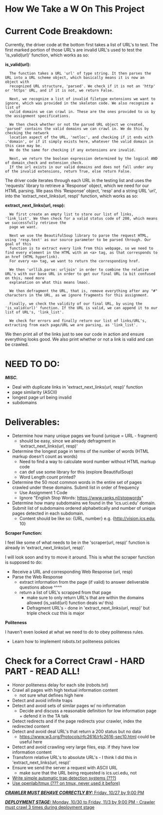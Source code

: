 How We Take a W On This Project
==============
    
# Current Code Breakdown:

  Currently, the driver code at the bottom first takes a list of URL's to test. The first marked portion of those URL's
  are invalid URL's used to test the 'is_valid(url)' function, which works as so:

  **is_valid(url):**
  
      The function takes a URL 'url' of type string. It then parses the URL into a URL scheme object, which basically means it is now an object with
      recognized URL structure, 'parsed'. We check if it is not an 'http' or 'https' URL, and if it is not, we return False.

      Next, we recognize a list of invalid filetype extensions we want to ignore, which was provided in the skeleton code. We also recognize a list of
      valid domains we can crawl in. These are the ones provided to us by the assignment specifications. 

      We then check whether or not the parsed URL object we created, 'parsed' contains the valid domains we can crawl in. We do this by checking the network
      location aspect of the URL, 'netloc', and checking if it ends with .'domain', or if it simply exists here, whatever the valid domain in this case may be.
      We do the same for checking if any extensions are invalid.

      Next, we return the boolean expression determined by the logical AND of domain_check and extension_check. 
      If the url exists in our valid domains and does not fall under any of the invalid extensions, return True, else return False.
   
  The driver code iterates through each URL in the testing list and uses the 'requests' library to retrieve a 'Response' object, which we need for our HTML parsing.
  We pass this 'Response' object, 'resp' and a string URL 'url', into the 'extract_next_links(url, resp)' function, which works as so:

  **extract_next_links(url, resp):**
  
      We first create an empty list to store our list of links, 'link_list'. We then check for a valid status code of 200, which means we successfully retrieve the
      page we want. 
      
      Next we use the BeautifulSoup library to parse the request HTML, using 'resp.text' as our source parameter to be parsed through. Our goal of this
      function is to extract every link from this webpage, so we need to find every element in the HTML with an <a> tag, as that corresponds to an href (HTML hyperlink).
      For every <a> tag, we want to return the corresponding href. 
      
      We then 'urllib.parse: urljoin' in order to combine the relative URL's with our base URL in order to get our final URL (a bit confused on this, need more 
      explanation on what this means lmao). 

      We then defragment the URL, that is, remove everything after any "#" characters in the URL, as we ignore fragments for this assignment.

      Finally, we check the validity of our final URL, by using the 'is_valid(url)' function. If the URL is valid, we can append it to our list of URL's, 'link_list'.

      We check for errors and finally return our list of links/URL's, extracting from each page/URL we are parsing, as 'link_list'.

  We then print all of the links just to see our code in action and ensure everything looks good.
  We also print whether or not a link is valid and can be crawled.

  # NEED TO DO:

  ***MISC.***
  - Deal with duplicate links in 'extract_next_links(url, resp)' function
  - page similarity (ASCII)
  - longest page url being invalid
  - subdomains

 # Deliverables:
 
  - Determine how many unique pages we found (unique = URL - fragment)
      - should be easy, since we already defragment in 'extract_next_links(url, resp)'
  - Determine the longest page in terms of the number of words (HTML markup doesn't count as words)
      - Need to find a way to calculate word number without HTML markup code
      - can def use some library for this (explore BeautifulSoup)
      - Word Length count printed?
  - Determine the 50 most common words in the entire set of pages crawled under these domains. Submit list in order of frequency
      - Use Assignment 1 Code
      - Ignore "English Stop Words: https://www.ranks.nl/stopwords"
  - Determine how many subdomains we found in the 'ics.uci.edu' domain. Submit list of subdomains ordered alphabetically and 
  number of unique pages detected in each subdomain. 
      - Content should be like so: {URL, number} e.g. {http://vision.ics.edu, 10}
  
  
  **Scraper Function:**
  
  I feel like some of what needs to be in the 'scraper(url, resp)' function is already in 'extract_next_links(url, resp)'.
      
  I will look soon and try to move it around. This is what the scraper function is supposed to do:
      
  - Receive a URL and corresponding Web Response (url, resp)
  - Parse the Web Response
      - extract information from the page (if valid) to answer deliverable questions above ^^^^
      - return a list of URL's scrapped from that page
          - make sure to only return URL's that are within the domains allowed (is_valid(url) function deals w/ this)
          - Defragment URL's - done in 'extract_next_links(url, resp)' but triple check cuz this is major
  
  **Politeness**
  
  I haven't even looked at what we need to do to obey politeness rules.
      
  - Learn how to implement robots.txt politeness policies
  
  # Check for a Correct Crawl - HARD PART - READ ALL!
  
  - Honor politeness delay for each site (robots.txt)
  - Crawl all pages with high textual information content
      - not sure what defines high here
  - Detect and avoid infinite traps
  - Detect and avoid sets of similar pages w/ no information
      - Decide and discuss a reasonable definition for low information page + defend it in the TA talk
  - Detect redirects and if the page redirects your crawler, index the redirected content
  - Detect and avoid deal URL's that return a 200 status but no data
      - https://www.w3.org/Protocols/rfc2616/rfc2616-sec10.html                   could be useful here
  - Detect and avoid crawling very large files, esp. if they have low information content
  - Transform relative URL's to absolute URL's - I think I did this in 'extract_next_links(url, resp)'
  - Ensure we send the server a request with ASCII URL
      - make sure that the URL being requested is ics.uci.edu, not <a href="ics.uci.edu">
  - Write simple automatic trap detection systems (???)
  - Use openlab/tmux (??? on tmux, never used it before)
  
  ***CRAWLER MUST BEHAVE CORRECTLY BY:*** Friday, 10/27 by 9:00 PM
  
  ***DEPLOYMENT STAGE:*** Monday, 10/30 to Friday, 11/3 by 9:00 PM
      - Crawler must crawl 3 times during deployment stage
